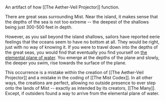 An artifact of how [[The Aether-Veil Projector]] function.

There are great seas surrounding Mist. Near the island, it makes sense that the depths of the sea is not too extreme -- the deepest of the shallows being just 300-500 feet in depth. 

However, as you sail beyond the island shallows, sailors have reported eerie feelings that the oceans seem to have no bottom at all. They would be right, just with no way of knowing it. If you were to travel down into the depths of the great seas, you would find that eventually you find yourself on [the elemental plane of water](https://forgottenrealms.fandom.com/wiki/Elemental_Plane_of_Water). You emerge at the depths of the plane and slowly, the deeper you swim, rise towards the surface of the plane. 

This occurrence is a mistake within the creation of [[The Aether-Veil Projector]] and a mistake in the coding of [[The Mist Codex]]. In all other ways, the creations are perfect, allowing no outside presence to ever step onto the lands of Mist -- exactly as intended by its creators, [[The Many]]. Except, if outsiders found a way to arrive from the elemental plane of water.  